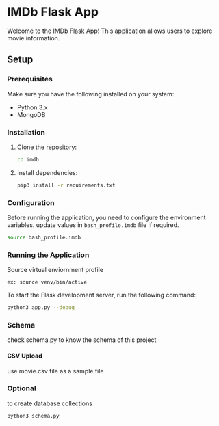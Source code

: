 # IMDb Flask App

Welcome to the IMDb Flask App! This application allows users to explore movie information.

## Setup

### Prerequisites

Make sure you have the following installed on your system:

- Python 3.x
- MongoDB

### Installation

1. Clone the repository:
    ```bash
    cd imdb
    ```

2. Install dependencies:
    ```bash
    pip3 install -r requirements.txt
    ```

### Configuration

Before running the application, you need to configure the environment variables. update values in `bash_profile.imdb` file  if required.

```bash
source bash_profile.imdb
```

### Running the Application

Source virtual enviornment profile
```
ex: source venv/bin/active
```
To start the Flask development server, run the following command:


```bash
python3 app.py --debug
```

### Schema 
check schema.py to know the schema of this project

#### CSV Upload 
use movie.csv file as a sample file


### Optional

to create database collections

```bash
python3 schema.py
```
